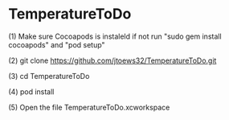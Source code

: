 # TemperatureToDo

(1) Make sure Cocoapods is instaleld if not run "sudo gem install cocoapods" and "pod setup"

(2) git clone https://github.com/jtoews32/TemperatureToDo.git

(3) cd TemperatureToDo

(4) pod install

(5) Open the file TemperatureToDo.xcworkspace


